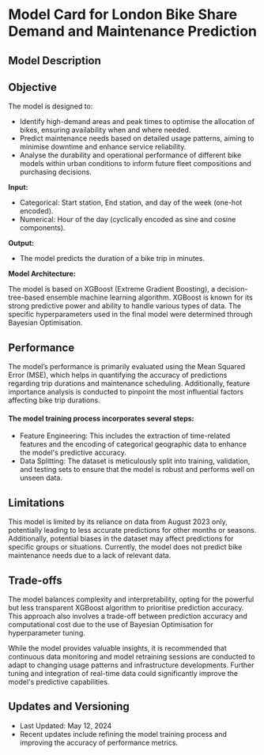 # Model Card for London Bike Share Demand and Maintenance Prediction

## Model Description

## Objective
The model is designed to:
- Identify high-demand areas and peak times to optimise the allocation of bikes, ensuring availability when and where needed.
- Predict maintenance needs based on detailed usage patterns, aiming to minimise downtime and enhance service reliability.
- Analyse the durability and operational performance of different bike models within urban conditions to inform future fleet compositions and purchasing decisions.

**Input:** 

- Categorical: Start station, End station, and day of the week (one-hot encoded).
- Numerical: Hour of the day (cyclically encoded as sine and cosine components).

**Output:** 

- The model predicts the duration of a bike trip in minutes.

**Model Architecture:** 

The model is based on XGBoost (Extreme Gradient Boosting), a decision-tree-based ensemble machine learning algorithm. XGBoost is known for its strong predictive power and ability to handle various types of data. The specific hyperparameters used in the final model were determined through Bayesian Optimisation.

## Performance

The model’s performance is primarily evaluated using the Mean Squared Error (MSE), which helps in quantifying the accuracy of predictions regarding trip durations and maintenance scheduling. Additionally, feature importance analysis is conducted to pinpoint the most influential factors affecting bike trip durations.

#### The model training process incorporates several steps:
- Feature Engineering: This includes the extraction of time-related features and the encoding of categorical geographic data to enhance the model's predictive accuracy.
- Data Splitting: The dataset is meticulously split into training, validation, and testing sets to ensure that the model is robust and performs well on unseen data.

## Limitations

This model is limited by its reliance on data from August 2023 only, potentially leading to less accurate predictions for other months or seasons. Additionally, potential biases in the dataset may affect predictions for specific groups or situations. Currently, the model does not predict bike maintenance needs due to a lack of relevant data. 

## Trade-offs

The model balances complexity and interpretability, opting for the powerful but less transparent XGBoost algorithm to prioritise prediction accuracy. This approach also involves a trade-off between prediction accuracy and computational cost due to the use of Bayesian Optimisation for hyperparameter tuning.

While the model provides valuable insights, it is recommended that continuous data monitoring and model retraining sessions are conducted to adapt to changing usage patterns and infrastructure developments. Further tuning and integration of real-time data could significantly improve the model's predictive capabilities.

## Updates and Versioning
- Last Updated: May 12, 2024
- Recent updates include refining the model training process and improving the accuracy of performance metrics.
